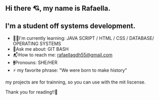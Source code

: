 ## Hi there 💘, my name is Rafaella.
## I'm a student off systems development.

- 👨‍💻I'm currently learning: JAVA SCRIPT / HTML / CSS / DATABASE/ OPERATING SYSTEMS
- 💌Ask me about:  GIT BASH
- 📬How to reach me: rafaellagdh55@gmail.com
- 🚹Pronouns: SHE/HER
- ⚡ my favorite phrase: "We were born to make history" 

my projects are for trainning, so you can use with the mit liscense.

Thank you for reading!!💞
